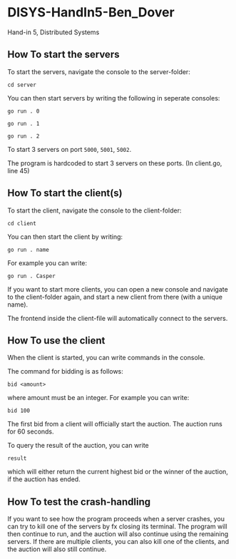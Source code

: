 # DISYS-HandIn5-Ben_Dover

Hand-in 5, Distributed Systems

## How To start the servers

To start the servers, navigate the console to the server-folder:

```console
cd server
```

You can then start servers by writing the following in seperate consoles:

```console
go run . 0
```

```console
go run . 1
```

```console
go run . 2
```

To start 3 servers on port `5000`, `5001`, `5002`.

The program is hardcoded to start 3 servers on these ports. (In client.go, line 45)

## How To start the client(s)

To start the client, navigate the console to the client-folder:

```console
cd client
```

You can then start the client by writing:

```console
go run . name
```

For example you can write:

```console
go run . Casper
```

If you want to start more clients, you can open a new console and navigate to the client-folder again, and start a new client from there (with a unique name).

The frontend inside the client-file will automatically connect to the servers. 

## How To use the client

When the client is started, you can write commands in the console. 

The command for bidding is as follows:
```console
bid <amount>
```
where amount must be an integer.
For example you can write:
```console
bid 100
```

The first bid from a client will officially start the auction. 
The auction runs for 60 seconds. 

To query the result of the auction, you can write
```console
result
```
which will either return the current highest bid or the winner of the auction, if the auction has ended. 

## How To test the crash-handling
If you want to see how the program proceeds when a server crashes, you can try to kill one of the servers by fx closing its terminal. The program will then continue to run, and the auction will also continue using the remaining servers.
If there are multiple clients, you can also kill one of the clients, and the auction will also still continue. 
